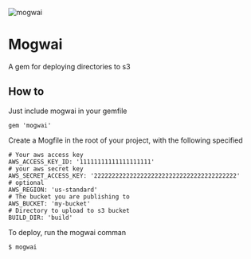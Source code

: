 ![mogwai](https://raw.github.com/maxfolley/mogwai/master/mogwai.jpg)
# Mogwai

A gem for deploying directories to s3

## How to    

Just include mogwai in your gemfile

    gem 'mogwai'

Create a Mogfile in the root of your project, with the following specified

    # Your aws access key
    AWS_ACCESS_KEY_ID: '11111111111111111111'
    # your aws secret key
    AWS_SECRET_ACCESS_KEY: '2222222222222222222222222222222222222222'
    # optional
    AWS_REGION: 'us-standard'
    # The bucket you are publishing to
    AWS_BUCKET: 'my-bucket'
    # Directory to upload to s3 bucket
    BUILD_DIR: 'build'

To deploy, run the mogwai comman

    $ mogwai
